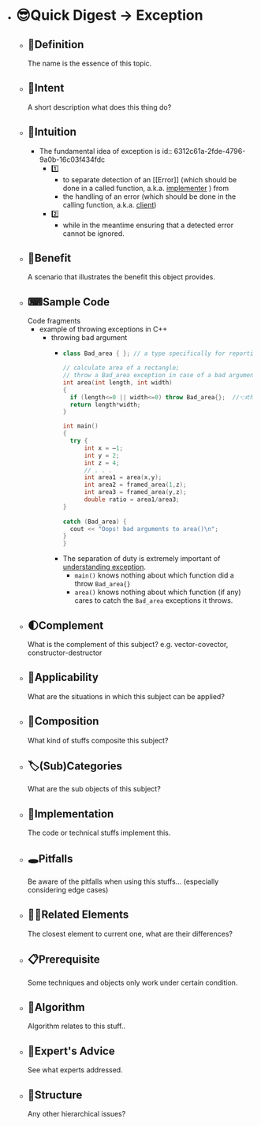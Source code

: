 - # 😎Quick Digest -> Exception
	- ## 📝Definition
	  The name is the essence of this topic.
	- ## 🎯Intent
	   A short description what does this thing do?
	- ## 🧠Intuition
		- The fundamental idea of exception is
		  id:: 6312c61a-2fde-4796-9a0b-16c03f434fdc
			- 1️⃣
				- to separate detection of an [[Error]] (which should be done in a called function, a.k.a. [implementer](((63109965-8627-4373-8bcc-b72865e07938))) ) from
				- the handling of an error (which should be done in the calling function, a.k.a. [client](((63109965-aeca-4aac-8c3a-3043e5cdedb1))))
			- 2️⃣
				- while in the meantime ensuring that a detected error cannot be ignored.
	- ## 🚀Benefit
	   A scenario that illustrates the benefit this object provides.
	- ## ⌨Sample Code
	   Code fragments
		- example of throwing exceptions in C++
			- throwing bad argument
				- ``` c++
				  class Bad_area { }; // a type specifically for reporting errors from area()
				  
				  // calculate area of a rectangle;
				  // throw a Bad_area exception in case of a bad argument
				  int area(int length, int width)
				  {
				    if (length<=0 || width<=0) throw Bad_area{};  //👈the 'throw' is to hope that some `catch` will provide an appropriate response
				    return length*width;
				  }
				  
				  int main()
				  {
				    try {
				        int x = –1;
				        int y = 2;
				        int z = 4;
				        // . . .
				        int area1 = area(x,y);
				        int area2 = framed_area(1,z);
				        int area3 = framed_area(y,z);
				        double ratio = area1/area3;
				  }
				    
				  catch (Bad_area) {
				  	cout << "Oops! bad arguments to area()\n";
				  }
				  }
				  
				  ```
				- The separation of duty is extremely important of [understanding exception](((6312c61a-2fde-4796-9a0b-16c03f434fdc))).
					- `main()` knows nothing about which function did a throw `Bad_area{}`
					- `area()` knows nothing about which function (if any) cares to catch the `Bad_area` exceptions it throws.
	- ## 🌓Complement
	  What is the complement of this subject? e.g. vector-covector, constructor-destructor
	- ## 🤳Applicability
	   What are the situations in which this subject can be applied?
	- ## 🧪Composition
	  What kind of stuffs composite this subject?
	- ## 🏷(Sub)Categories
	  What are the sub objects of this subject?
	- ## 🔎Implementation
	   The code or technical stuffs implement this.
	- ## 🕳Pitfalls
	  Be aware of the pitfalls when using this stuffs... (especially considering edge cases)
	- ## 🙋‍♂️Related Elements
	   The closest element to current one, what are their differences?
	- ## 📋Prerequisite
	  Some techniques and objects only work under certain condition.
	- ## 🐍Algorithm
	  Algorithm relates to this stuff..
	- ## 🥼Expert's Advice
	  See what experts addressed.
	- ## 🧱Structure
	  Any other hierarchical issues?